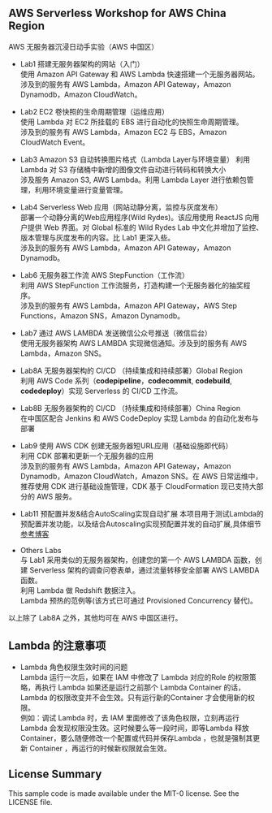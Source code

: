 ## AWS Serverless Workshop for AWS China Region
AWS 无服务器沉浸日动手实验（AWS 中国区）  

* Lab1 搭建无服务器架构的网站（入门）  
  使用 Amazon API Gateway 和 AWS Lambda 快速搭建一个无服务器网站。  
  涉及到的服务有 AWS Lambda，Amazon API Gateway，Amazon Dynamodb，Amazon CloudWatch。

* Lab2 EC2 卷快照的生命周期管理（运维应用）  
  使用 Lambda 对 EC2 所挂载的 EBS 进行自动化的快照生命周期管理。  
  涉及到的服务有 AWS Lambda，Amazon EC2 与 EBS，Amazon CloudWatch Event。  

* Lab3 Amazon S3 自动转换图片格式（Lambda Layer与环境变量）
  利用 Lambda 对 S3 存储桶中新增的图像文件自动进行转码和转换大小  
  涉及服务 Amazon S3, AWS Lambda。利用 Lambda Layer 进行依赖包管理，利用环境变量进行变量管理。  

* Lab4 Serverless Web 应用（网站动静分离，监控与灰度发布）   
  部署一个动静分离的Web应用程序(Wild Rydes)。该应用使用 ReactJS 向用户提供 Web 界面。对 Global 标准的 Wild Rydes Lab 中文化并增加了监控、版本管理与灰度发布的内容。比 Lab1 更深入些。  
  涉及到的服务有 AWS Lambda，Amazon API Gateway，Amazon Dynamodb。
  
* Lab6 无服务器工作流 AWS StepFunction（工作流）  
  利用 AWS StepFunction 工作流服务，打造构建一个无服务器化的抽奖程序。  
  涉及到的服务有 AWS Lambda，Amazon API Gateway，AWS Step Functions，Amazon SNS，Amazon Dynamodb。

* Lab7 通过 AWS LAMBDA 发送微信公众号推送（微信后台）  
  使用无服务器架构 AWS LAMBDA 实现微信通知。涉及到的服务有 AWS Lambda，Amazon SNS。  

* Lab8A 无服务器架构的 CI/CD （持续集成和持续部署）Global Region  
  利用 AWS Code 系列（**codepipeline**，**codecommit**, **codebuild**, **codedeploy**）实现 Serverless 的 CI/CD 工作流。

* Lab8B 无服务器架构的 CI/CD （持续集成和持续部署）China Region  
  在中国区配合 Jenkins 和 AWS CodeDeploy 实现 Lambda 的自动化发布与部署

* Lab9 使用 AWS CDK 创建无服务器短URL应用（基础设施即代码）  
  利用 CDK 部署和更新一个无服务器的应用  
  涉及到的服务有 AWS Lambda，Amazon API Gateway，Amazon Dynamodb，Amazon CloudWatch，Amazon SNS。在 AWS 日常运维中，推荐使用 CDK 进行基础设施管理，CDK 基于 CloudFormation 现已支持大部分的 AWS 服务。

* Lab11 预配置并发&结合AutoScaling实现自动扩展
本项目用于测试Lambda的预配置并发功能，以及结合Autoscaling实现预配置并发的自动扩展,具体细节[参考博客](https://amazonaws-china.com/cn/blogs/china/introduction-to-lambda-pre-configured-concurrency/)


* Others Labs  
  与 Lab1 采用类似的无服务器架构，创建您的第一个 AWS LAMBDA 函数，创建 Serverless 架构的调查问卷表单，通过流量转移安全部署 AWS LAMBDA 函数。  
  利用 Lambda 做 Redshift 数据注入。  
  Lambda 预热的范例等(该方式已可通过 Provisioned Concurrency 替代)。  
  
  
以上除了 Lab8A 之外，其他均可在 AWS 中国区进行。  
  
## Lambda 的注意事项

* Lambda 角色权限生效时间的问题  
Lambda 运行一次后，如果在 IAM 中修改了 Lambda 对应的Role 的权限策略，再执行 Lambda 如果还是运行之前那个 Lambda Container 的话，Lambda 的权限改变并不会生效。只有运行新的Container 才会使用新的权限。  
例如：调试 Lambda 时，去 IAM 里面修改了该角色权限，立刻再运行 Lambda 会发现权限没生效。这时候要么等一段时间，即等Lambda 释放 Container，要么随便修改一个配置或代码并保存Lambda ，也就是强制其更新 Container ，再运行的时候新权限就会生效。  


## License Summary

This sample code is made available under the MIT-0 license. See the LICENSE file.
